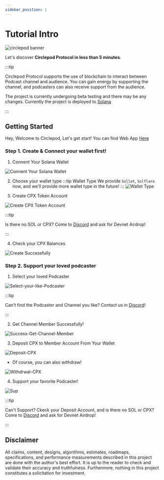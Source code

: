 ```yaml
---
sidebar_position: 1
---
```


# Tutorial Intro

![circlepod banner](/img/circlepod-banner.jpg)

Let's discover **Circlepod Protocol in less than 5 minutes**.

:::tip

Circlepod Protocol supports the use of blockchain to interact between Podcast channel and audience. You can gain energy by supporting the channel, and podcasters can also receive support from the audience.

The project is currently undergoing beta testing and there may be any changes. Currently the project is deployed to [Solana](https://solana.com/)

:::

## Getting Started

Hey, Welcome to Circlepod, Let's get start!
You can find Web App [Here](/docs/about/links)

### Step 1. Create & Connect your wallet first!
1. Connent Your Solana Wallet

![Connent Your Solana Wallet](/img/tutorial/connect-wallet.png)

2. Choose your wallet type
:::tip Wallet Type
We provide `Sollet`, `Solflare` now, and we'll provide more wallet type in the future!
:::
![Wallet Type](/img/tutorial/wallet-type.png)

3. Create CPX Token Account

![Create CPX Token Account](/img/tutorial/create-wallet.png)

:::tip

Is there no SOL or CPX? Come to [Discord](https://discord.gg/4rTM9tRV8s) and ask for Devnet Airdrop!

:::

4. Check your CPX Balances

![Create Successfully](/img/tutorial/create-successfully.png)

### Step 2. Support your loved podcaster

1. Select your loved Podcaster

![Select-your-like-Podcaster](/img/channel/support/choose-this-channel.png)

:::tip

Can't find the Podcaster and Channel you like? Contact us in [Discord](https://discord.gg/6ACR6uDJTC)!

:::

2. Get Channel Member Successfully!

![Success-Get-Channel-Member](/img/tutorial/pool.png)

3. Deposit CPX to Member Account From Your Wallet

![Deposit-CPX](/img/tutorial/deposit.png)

* Of course, you can also withdraw!

![Withdrwal-CPX](/img/tutorial/withdraw.png)

4. Support your favorite Podcaster!

![Sup](/img/tutorial/sup-channel.png)

:::tip

Can't Support? Ckeck your Deposit Account, and is there no SOL or CPX? Come to [Discord](https://discord.gg/4rTM9tRV8s) and ask for Devnet Airdrop!

:::

## Disclaimer

All claims, content, designs, algorithms, estimates, roadmaps, specifications, and performance measurements described in this project are done with the author's best effort. It is up to the reader to check and validate their accuracy and truthfulness. Furthermore, nothing in this project constitutes a solicitation for investment.
